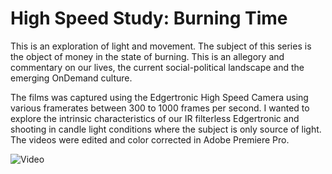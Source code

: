 # High Speed Study: Burning Time
This is an exploration of light and movement.  The subject of this series is the object of money in the state of burning.  This is an allegory and commentary on our lives, the current social-political landscape and the emerging OnDemand culture.

The films was captured using the Edgertronic High Speed Camera using various framerates between 300 to 1000 frames per second.  I wanted to explore the intrinsic characteristics of our IR filterless Edgertronic and shooting in candle light conditions where the subject is only source of light.  The videos were edited and color corrected in Adobe Premiere Pro.

![[Video](https://vimeo.com/148390647)](https://github.com/danthemellowman/ExperimentalCapture/tree/master/students/dan_moore/images/video.png)
